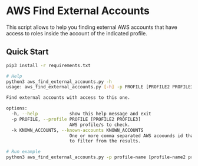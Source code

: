 # AWS Find External Accounts

This script allows to help you finding external AWS accounts that have access to roles inside the account of the indicated profile.

## Quick Start

```bash
pip3 install -r requirements.txt

# Help
python3 aws_find_external_accounts.py -h
usage: aws_find_external_accounts.py [-h] -p PROFILE [PROFILE2 PROFILE3] [-k KNOWN_ACCOUNTS]

Find external accounts with access to this one.

options:
  -h, --help            show this help message and exit
  -p PROFILE, --profile PROFILE [PROFILE2 PROFILE3]
                        AWS profile/s to check.
  -k KNOWN_ACCOUNTS, --known-accounts KNOWN_ACCOUNTS
                        One or more comma separated AWS acoounds id that are known and you want
                        to filter from the results.

# Run example
python3 aws_find_external_accounts.py -p profile-name [profile-name2 profile-name3] [--known-accounts "123123123123,456456456456"]
```
